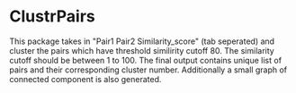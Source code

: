# ClustrPairs

This package takes in "Pair1  Pair2 Similarity_score" (tab seperated) and cluster the pairs which have threshold similirity cutoff 80. 
The similarity cutoff should be between 1 to 100.
The final output contains unique list of pairs and their corresponding cluster number. 
Additionally a small graph of connected component is also generated.
